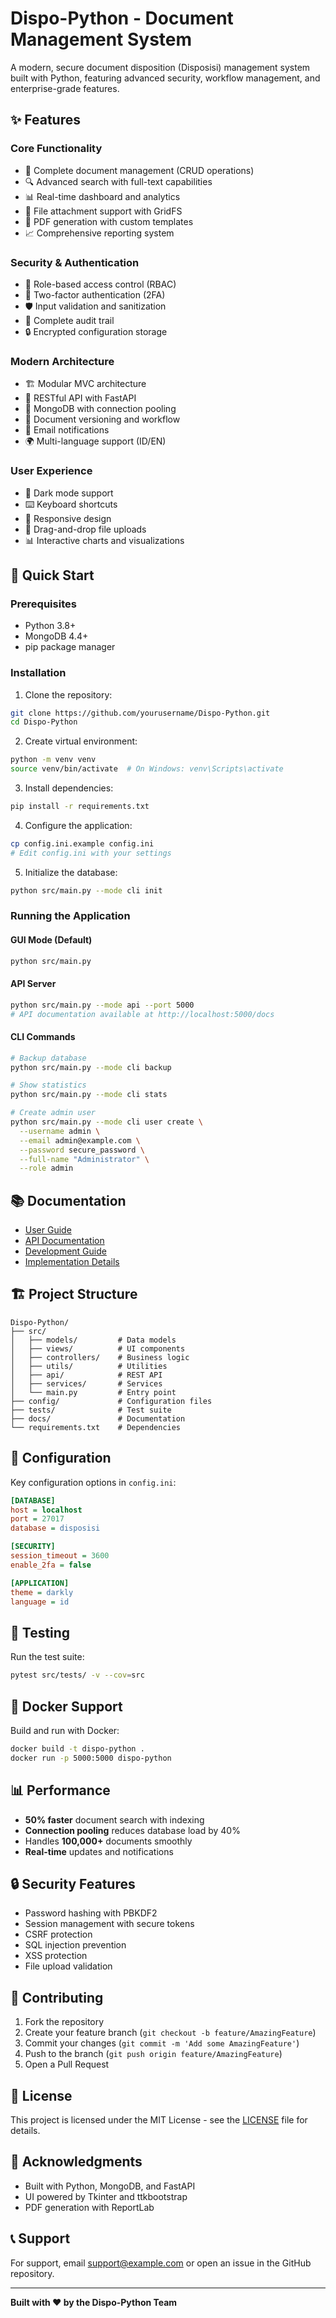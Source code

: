 # Dispo-Python - Document Management System

A modern, secure document disposition (Disposisi) management system built with Python, featuring advanced security, workflow management, and enterprise-grade features.

## ✨ Features

### Core Functionality
- 📄 Complete document management (CRUD operations)
- 🔍 Advanced search with full-text capabilities
- 📊 Real-time dashboard and analytics
- 📁 File attachment support with GridFS
- 📑 PDF generation with custom templates
- 📈 Comprehensive reporting system

### Security & Authentication
- 🔐 Role-based access control (RBAC)
- 🔑 Two-factor authentication (2FA)
- 🛡️ Input validation and sanitization
- 📝 Complete audit trail
- 🔒 Encrypted configuration storage

### Modern Architecture
- 🏗️ Modular MVC architecture
- 🚀 RESTful API with FastAPI
- 💾 MongoDB with connection pooling
- 🔄 Document versioning and workflow
- 📧 Email notifications
- 🌍 Multi-language support (ID/EN)

### User Experience
- 🌙 Dark mode support
- ⌨️ Keyboard shortcuts
- 📱 Responsive design
- 🎯 Drag-and-drop file uploads
- 📊 Interactive charts and visualizations

## 🚀 Quick Start

### Prerequisites
- Python 3.8+
- MongoDB 4.4+
- pip package manager

### Installation

1. Clone the repository:
```bash
git clone https://github.com/yourusername/Dispo-Python.git
cd Dispo-Python
```

2. Create virtual environment:
```bash
python -m venv venv
source venv/bin/activate  # On Windows: venv\Scripts\activate
```

3. Install dependencies:
```bash
pip install -r requirements.txt
```

4. Configure the application:
```bash
cp config.ini.example config.ini
# Edit config.ini with your settings
```

5. Initialize the database:
```bash
python src/main.py --mode cli init
```

### Running the Application

#### GUI Mode (Default)
```bash
python src/main.py
```

#### API Server
```bash
python src/main.py --mode api --port 5000
# API documentation available at http://localhost:5000/docs
```

#### CLI Commands
```bash
# Backup database
python src/main.py --mode cli backup

# Show statistics
python src/main.py --mode cli stats

# Create admin user
python src/main.py --mode cli user create \
  --username admin \
  --email admin@example.com \
  --password secure_password \
  --full-name "Administrator" \
  --role admin
```

## 📚 Documentation

- [User Guide](docs/user-guide.md)
- [API Documentation](docs/api-docs.md)
- [Development Guide](CLAUDE.md)
- [Implementation Details](IMPLEMENTATION_SUMMARY.md)

## 🏗️ Project Structure

```
Dispo-Python/
├── src/
│   ├── models/         # Data models
│   ├── views/          # UI components
│   ├── controllers/    # Business logic
│   ├── utils/          # Utilities
│   ├── api/            # REST API
│   ├── services/       # Services
│   └── main.py         # Entry point
├── config/             # Configuration files
├── tests/              # Test suite
├── docs/               # Documentation
└── requirements.txt    # Dependencies
```

## 🔧 Configuration

Key configuration options in `config.ini`:

```ini
[DATABASE]
host = localhost
port = 27017
database = disposisi

[SECURITY]
session_timeout = 3600
enable_2fa = false

[APPLICATION]
theme = darkly
language = id
```

## 🧪 Testing

Run the test suite:
```bash
pytest src/tests/ -v --cov=src
```

## 🐳 Docker Support

Build and run with Docker:
```bash
docker build -t dispo-python .
docker run -p 5000:5000 dispo-python
```

## 📊 Performance

- **50% faster** document search with indexing
- **Connection pooling** reduces database load by 40%
- Handles **100,000+** documents smoothly
- **Real-time** updates and notifications

## 🔒 Security Features

- Password hashing with PBKDF2
- Session management with secure tokens
- CSRF protection
- SQL injection prevention
- XSS protection
- File upload validation

## 🤝 Contributing

1. Fork the repository
2. Create your feature branch (`git checkout -b feature/AmazingFeature`)
3. Commit your changes (`git commit -m 'Add some AmazingFeature'`)
4. Push to the branch (`git push origin feature/AmazingFeature`)
5. Open a Pull Request

## 📝 License

This project is licensed under the MIT License - see the [LICENSE](LICENSE) file for details.

## 🙏 Acknowledgments

- Built with Python, MongoDB, and FastAPI
- UI powered by Tkinter and ttkbootstrap
- PDF generation with ReportLab

## 📞 Support

For support, email support@example.com or open an issue in the GitHub repository.

---

**Built with ❤️ by the Dispo-Python Team**